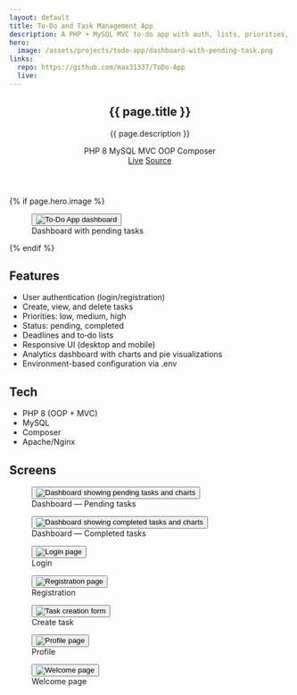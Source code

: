 ```yaml
---
layout: default
title: To‑Do and Task Management App
description: A PHP + MySQL MVC to‑do app with auth, lists, priorities, deadlines, and analytics.
hero:
  image: /assets/projects/todo-app/dashboard-with-pending-task.png
links:
  repo: https://github.com/max31337/ToDo-App
  live:
---
```


<section class="space-y-10">
  <header class="space-y-4">
    <div>
      <h1 class="text-3xl font-semibold tracking-tight">{{ page.title }}</h1>
      <p class="text-muted-foreground max-w-2xl">{{ page.description }}</p>
    </div>
    <div class="flex flex-wrap items-center gap-2 text-[11px]">
      <span class="rounded-full border border-border px-2 py-0.5 bg-secondary/40">PHP 8</span>
      <span class="rounded-full border border-border px-2 py-0.5 bg-secondary/40">MySQL</span>
      <span class="rounded-full border border-border px-2 py-0.5 bg-secondary/40">MVC</span>
      <span class="rounded-full border border-border px-2 py-0.5 bg-secondary/40">OOP</span>
      <span class="rounded-full border border-border px-2 py-0.5 bg-secondary/40">Composer</span>
    </div>
    <div class="flex gap-3 text-xs">
      <a class="rounded-md border border-border px-3 py-1 hover:bg-secondary {% unless page.links.live %}pointer-events-none opacity-50{% endunless %}" href="{{ page.links.live }}">Live</a>
      <a class="rounded-md border border-border px-3 py-1 hover:bg-secondary" href="{{ page.links.repo }}" target="_blank" rel="noopener">Source</a>
    </div>
  </header>

  {% if page.hero.image %}
  <figure class="rounded-lg border border-border overflow-hidden">
    <button type="button" class="project-img-btn" data-img="{{ page.hero.image | relative_url }}" aria-label="View image">
      <img class="w-full" src="{{ page.hero.image | relative_url }}" alt="To‑Do App dashboard" />
    </button>
    <figcaption class="px-4 py-2 text-xs text-muted-foreground border-t border-border">Dashboard with pending tasks</figcaption>
  </figure>
  {% endif %}

  <div class="grid gap-6 md:grid-cols-2">
    <article class="rounded-lg border border-border p-4">
      <h2 class="font-medium mb-2">Features</h2>
      <ul class="list-disc pl-5 text-sm space-y-1 text-muted-foreground">
        <li>User authentication (login/registration)</li>
        <li>Create, view, and delete tasks</li>
        <li>Priorities: low, medium, high</li>
        <li>Status: pending, completed</li>
        <li>Deadlines and to‑do lists</li>
        <li>Responsive UI (desktop and mobile)</li>
        <li>Analytics dashboard with charts and pie visualizations</li>
        <li>Environment-based configuration via .env</li>
      </ul>
    </article>
    <article class="rounded-lg border border-border p-4">
      <h2 class="font-medium mb-2">Tech</h2>
      <ul class="list-disc pl-5 text-sm space-y-1 text-muted-foreground">
        <li>PHP 8 (OOP + MVC)</li>
        <li>MySQL</li>
        <li>Composer</li>
        <li>Apache/Nginx</li>
      </ul>
    </article>
  </div>

  <div class="space-y-3">
    <h2 class="font-medium">Screens</h2>
    <div class="grid gap-4 md:grid-cols-2">
      <figure class="rounded-lg border border-border overflow-hidden">
        <button type="button" class="project-img-btn" data-img="{{ '/assets/projects/todo-app/dashboard-with-pending-task.png' | relative_url }}" aria-label="View image">
          <img class="w-full" src="{{ '/assets/projects/todo-app/dashboard-with-pending-task.png' | relative_url }}" alt="Dashboard showing pending tasks and charts" />
        </button>
        <figcaption class="px-4 py-2 text-xs text-muted-foreground border-t border-border">Dashboard — Pending tasks</figcaption>
      </figure>
      <figure class="rounded-lg border border-border overflow-hidden">
        <button type="button" class="project-img-btn" data-img="{{ '/assets/projects/todo-app/dashboard-with-completed-task.png' | relative_url }}" aria-label="View image">
          <img class="w-full" src="{{ '/assets/projects/todo-app/dashboard-with-completed-task.png' | relative_url }}" alt="Dashboard showing completed tasks and charts" />
        </button>
        <figcaption class="px-4 py-2 text-xs text-muted-foreground border-t border-border">Dashboard — Completed tasks</figcaption>
      </figure>
      <figure class="rounded-lg border border-border overflow-hidden">
        <button type="button" class="project-img-btn" data-img="{{ '/assets/projects/todo-app/login-page.png' | relative_url }}" aria-label="View image">
          <img class="w-full" src="{{ '/assets/projects/todo-app/login-page.png' | relative_url }}" alt="Login page" />
        </button>
        <figcaption class="px-4 py-2 text-xs text-muted-foreground border-t border-border">Login</figcaption>
      </figure>
      <figure class="rounded-lg border border-border overflow-hidden">
        <button type="button" class="project-img-btn" data-img="{{ '/assets/projects/todo-app/registration-page.png' | relative_url }}" aria-label="View image">
          <img class="w-full" src="{{ '/assets/projects/todo-app/registration-page.png' | relative_url }}" alt="Registration page" />
        </button>
        <figcaption class="px-4 py-2 text-xs text-muted-foreground border-t border-border">Registration</figcaption>
      </figure>
      <figure class="rounded-lg border border-border overflow-hidden">
        <button type="button" class="project-img-btn" data-img="{{ '/assets/projects/todo-app/task-creation-form.png' | relative_url }}" aria-label="View image">
          <img class="w-full" src="{{ '/assets/projects/todo-app/task-creation-form.png' | relative_url }}" alt="Task creation form" />
        </button>
        <figcaption class="px-4 py-2 text-xs text-muted-foreground border-t border-border">Create task</figcaption>
      </figure>
      <figure class="rounded-lg border border-border overflow-hidden">
        <button type="button" class="project-img-btn" data-img="{{ '/assets/projects/todo-app/profile-page.png' | relative_url }}" aria-label="View image">
          <img class="w-full" src="{{ '/assets/projects/todo-app/profile-page.png' | relative_url }}" alt="Profile page" />
        </button>
        <figcaption class="px-4 py-2 text-xs text-muted-foreground border-t border-border">Profile</figcaption>
      </figure>
      <figure class="rounded-lg border border-border overflow-hidden md:col-span-2">
        <button type="button" class="project-img-btn" data-img="{{ '/assets/projects/todo-app/welcome-page.png' | relative_url }}" aria-label="View image">
          <img class="w-full" src="{{ '/assets/projects/todo-app/welcome-page.png' | relative_url }}" alt="Welcome page" />
        </button>
        <figcaption class="px-4 py-2 text-xs text-muted-foreground border-t border-border">Welcome page</figcaption>
      </figure>
<!-- Modal for image pop-up -->
<div id="img-modal" style="display:none;position:fixed;z-index:50;inset:0;background:rgba(0,0,0,0.85);align-items:center;justify-content:center;">
  <button id="img-modal-close" aria-label="Close image" style="position:absolute;top:0;right:0;padding:2rem 2rem 1rem 1rem;background:none;border:none;color:#fff;font-size:2rem;cursor:pointer;">&times;</button>
  <img id="img-modal-img" src="" alt="Project screenshot" style="max-width:90vw;max-height:90vh;border-radius:0.5rem;box-shadow:0 4px 32px #0008;" />
</div>
<script>
  // Modal logic for all .project-img-btn
  document.addEventListener('DOMContentLoaded', function() {
    const modal = document.getElementById('img-modal');
    const modalImg = document.getElementById('img-modal-img');
    const closeBtn = document.getElementById('img-modal-close');
    document.querySelectorAll('.project-img-btn').forEach(btn => {
      btn.addEventListener('click', function(e) {
        e.preventDefault();
        modalImg.src = btn.getAttribute('data-img');
        modal.style.display = 'flex';
        modal.focus();
      });
    });
    function closeModal() {
      modal.style.display = 'none';
      modalImg.src = '';
    }
    closeBtn.addEventListener('click', closeModal);
    modal.addEventListener('click', function(e) {
      if (e.target === modal) closeModal();
    });
    document.addEventListener('keydown', function(e) {
      if (modal.style.display === 'flex' && (e.key === 'Escape' || e.key === 'Esc')) closeModal();
    });
  });
</script>
    </div>
  </div>
</section>
